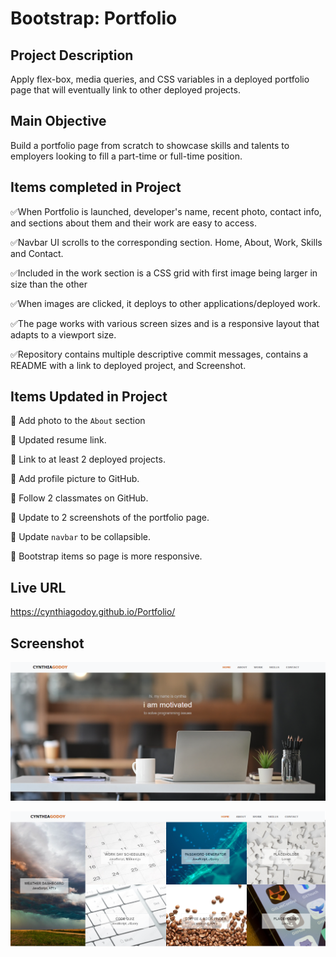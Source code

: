 # Bootstrap: Portfolio

## Project Description

Apply flex-box, media queries, and CSS variables in a deployed portfolio page that will eventually link to other deployed projects.

## Main Objective

Build a portfolio page from scratch to showcase skills and talents to employers looking to fill a part-time or full-time position. 

## Items completed in Project

✅When Portfolio is launched, developer's name, recent photo, contact info, and sections about them and their work are easy to access.

✅Navbar UI scrolls to the corresponding section. Home, About, Work, Skills and Contact.

✅Included in the work section is a CSS grid with first image being larger in size than the other 

✅When images are clicked, it deploys to other applications/deployed work.

✅The page works with various screen sizes and is a responsive layout that adapts to a viewport size.

✅Repository contains multiple descriptive commit messages, contains a README with a link to deployed project, and Screenshot.

## Items Updated in Project

📝 Add photo to the `About` section

📝 Updated resume link.

📝 Link to at least 2 deployed projects.

📝 Add profile picture to GitHub.

📝 Follow 2 classmates on GitHub.

📝 Update to 2 screenshots of the portfolio page.

📝 Update `navbar` to be collapsible.

📝 Bootstrap items so page is more responsive.

## Live URL
https://cynthiagodoy.github.io/Portfolio/

## Screenshot
![](images/PortfolioScreenshot.PNG)

![](images/PortfolioScreenshot3.PNG)
